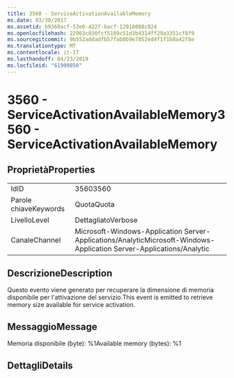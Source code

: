 ```yaml
---
title: 3560 - ServiceActivationAvailableMemory
ms.date: 03/30/2017
ms.assetid: b9360acf-53e6-422f-bacf-12918088c824
ms.openlocfilehash: 22963c030fcf5169c51d3b4314ff29a3351cf8f9
ms.sourcegitcommit: 9b552addadfb57fab0b9e7852ed4f1f1b8a42f8e
ms.translationtype: MT
ms.contentlocale: it-IT
ms.lasthandoff: 04/23/2019
ms.locfileid: "61999856"
---
```

# <a name="3560---serviceactivationavailablememory"></a><span data-ttu-id="2e3c0-102">3560 - ServiceActivationAvailableMemory</span><span class="sxs-lookup"><span data-stu-id="2e3c0-102">3560 - ServiceActivationAvailableMemory</span></span>
## <a name="properties"></a><span data-ttu-id="2e3c0-103">Proprietà</span><span class="sxs-lookup"><span data-stu-id="2e3c0-103">Properties</span></span>  
  
|||  
|-|-|  
|<span data-ttu-id="2e3c0-104">Id</span><span class="sxs-lookup"><span data-stu-id="2e3c0-104">ID</span></span>|<span data-ttu-id="2e3c0-105">3560</span><span class="sxs-lookup"><span data-stu-id="2e3c0-105">3560</span></span>|  
|<span data-ttu-id="2e3c0-106">Parole chiave</span><span class="sxs-lookup"><span data-stu-id="2e3c0-106">Keywords</span></span>|<span data-ttu-id="2e3c0-107">Quota</span><span class="sxs-lookup"><span data-stu-id="2e3c0-107">Quota</span></span>|  
|<span data-ttu-id="2e3c0-108">Livello</span><span class="sxs-lookup"><span data-stu-id="2e3c0-108">Level</span></span>|<span data-ttu-id="2e3c0-109">Dettagliato</span><span class="sxs-lookup"><span data-stu-id="2e3c0-109">Verbose</span></span>|  
|<span data-ttu-id="2e3c0-110">Canale</span><span class="sxs-lookup"><span data-stu-id="2e3c0-110">Channel</span></span>|<span data-ttu-id="2e3c0-111">Microsoft-Windows-Application Server-Applications/Analytic</span><span class="sxs-lookup"><span data-stu-id="2e3c0-111">Microsoft-Windows-Application Server-Applications/Analytic</span></span>|  
  
## <a name="description"></a><span data-ttu-id="2e3c0-112">Descrizione</span><span class="sxs-lookup"><span data-stu-id="2e3c0-112">Description</span></span>  
 <span data-ttu-id="2e3c0-113">Questo evento viene generato per recuperare la dimensione di memoria disponibile per l'attivazione del servizio.</span><span class="sxs-lookup"><span data-stu-id="2e3c0-113">This event is emitted to retrieve memory size available for service activation.</span></span>  
  
## <a name="message"></a><span data-ttu-id="2e3c0-114">Messaggio</span><span class="sxs-lookup"><span data-stu-id="2e3c0-114">Message</span></span>  
 <span data-ttu-id="2e3c0-115">Memoria disponibile (byte): %1</span><span class="sxs-lookup"><span data-stu-id="2e3c0-115">Available memory (bytes): %1</span></span>  
  
## <a name="details"></a><span data-ttu-id="2e3c0-116">Dettagli</span><span class="sxs-lookup"><span data-stu-id="2e3c0-116">Details</span></span>
